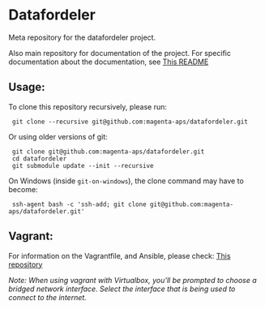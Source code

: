 Datafordeler
============

Meta repository for the datafordeler project.

Also main repository for documentation of the project.
For specific documentation about the documentation, see [This README](docs/README.md)

## Usage:
To clone this repository recursively, please run:

     git clone --recursive git@github.com:magenta-aps/datafordeler.git

Or using older versions of git:

     git clone git@github.com:magenta-aps/datafordeler.git
     cd datafordeler
     git submodule update --init --recursive
     
On Windows (inside `git-on-windows`), the clone command may have to become:

     ssh-agent bash -c 'ssh-add; git clone git@github.com:magenta-aps/datafordeler.git'

## Vagrant:
For information on the Vagrantfile, and Ansible, please check:
[This repository](https://github.com/magenta-aps/vagrant-ansible-example)

*Note: When using vagrant with Virtualbox, you'll be prompted to choose a 
bridged network interface. Select the interface that is being used to connect
to the internet.*
